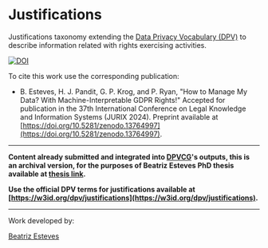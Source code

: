 # Justifications
Justifications taxonomy extending the [Data Privacy Vocabulary (DPV)](https://w3id.org/dpv) 
to describe information related with rights exercising activities.

[![DOI](https://zenodo.org/badge/DOI/10.5281/zenodo.13958336.svg)](https://doi.org/10.5281/zenodo.13958336)

To cite this work use the corresponding publication:

- B. Esteves, H. J. Pandit, G. P. Krog, and P. Ryan, "How to Manage My Data? With Machine-Interpretable GDPR Rights!" Accepted for publication in the 37th International Conference on Legal Knowledge and Information Systems (JURIX 2024). Preprint available at [https://doi.org/10.5281/zenodo.13764997](https://doi.org/10.5281/zenodo.13764997).

-----------------------

**Content already submitted and integrated into 
<a href="https://www.w3.org/groups/cg/dpvcg/" target="_blank">DPVCG</a>'s outputs,
this is an archival version, for the purposes of 
Beatriz Esteves PhD thesis available at
 <a href="https://w3id.org/people/besteves/phd/thesis" target="_blank">thesis link</a>.**

**Use the official DPV terms for justifications available at
[https://w3id.org/dpv/justifications](https://w3id.org/dpv/justifications).**

-----------------------
Work developed by:

[Beatriz Esteves](mailto:beatriz.esteves@ugent.be)